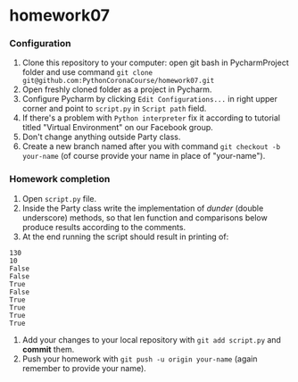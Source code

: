 # homework07

### Configuration
1. Clone this repository to your computer: open git bash in PycharmProject folder and use command `git clone git@github.com:PythonCoronaCourse/homework07.git`
1. Open freshly cloned folder as a project in Pycharm.
1. Configure Pycharm by clicking `Edit Configurations...` in right upper corner and point to `script.py` in `Script path` field.
1. If there's a problem with `Python interpreter` fix it according to tutorial titled "Virtual Environment" on our Facebook group.
1. Don't change anything outside Party class.
1. Create a new branch named after you with command `git checkout -b your-name` (of course provide your name in place of "your-name").

### Homework completion
1. Open `script.py` file. 
1. Inside the Party class write the implementation of *dunder* (double underscore) methods, so that len function and comparisons below produce results according to the comments.
1. At the end running the script should result in printing of:
```
130
10
False
False
True
False
True
True
True
True
```
1. Add your changes to your local repository with `git add script.py` and **commit** them.
1. Push your homework with `git push -u origin your-name` (again remember to provide your name).

